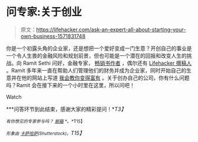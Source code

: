 # 问专家:关于创业

> 原文：<https://lifehacker.com/ask-an-expert-all-about-starting-your-own-business-1571831748>

你是一个初露头角的企业家，还是想把一个爱好变成一门生意？开创自己的事业是一个令人生畏的金融风险和规划前景，但也可能是一个潜在的回报和改变人生的挑战。向 Ramit Sethi 问好，金融专家， [畅销书作者](http://www.amazon.com/gp/product/0761147489?asc_campaign=InlineText&asc_refurl=https://lifehacker.com/ask-an-expert-all-about-starting-your-own-business-1571831748&asc_source=&ie=UTF8&tag=kinjalifehackerlink-20) ，偶尔还有 [Lifehacker 撰稿人](http://lifehacker.com/negotiate-the-salary-you-want-with-the-briefcase-techni-5877193) 。Ramit 多年来一直在帮助人们管理他们的财务并成为企业家，同时开始自己的生意并在他的网站上写道 [我会教你变得富有](http://www.iwillteachyoutoberich.com/earn1k/life-hacker-expert/) 。关于创办自己的公司，你有什么问题吗？Ramit 会在接下来的一个小时里在这里，所以问吧！

Watch

***问答环节到此结束，感谢大家的精彩提问！**T3】*

<small>*有你想见的专家参与吗？*</small> [<small>*邮箱*</small>](mailto:andy@lifehacker.com) <small>*。*T15】</small>

*<small>形象由</small>* [*<small>卡萨哈萨</small>*](http://lifehacker.com/Kasahasa)*<small>(Shutterstock)。</small>T15】*